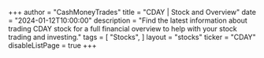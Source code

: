 +++
author = "CashMoneyTrades"
title = "CDAY | Stock and Overview"
date = "2024-01-12T10:00:00"
description = "Find the latest information about trading CDAY stock for a full financial overview to help with your stock trading and investing."
tags = [
   "Stocks",
]
layout = "stocks"
ticker = "CDAY"
disableListPage = true
+++
